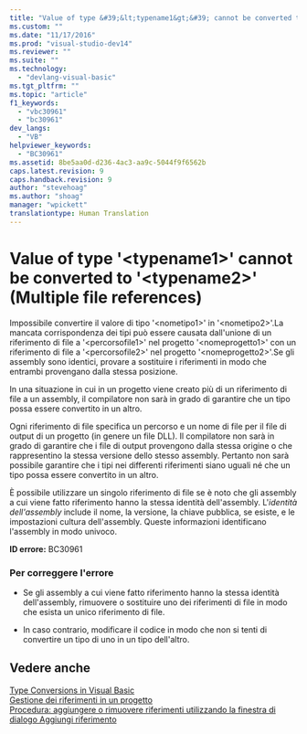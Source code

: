 ```yaml
---
title: "Value of type &#39;&lt;typename1&gt;&#39; cannot be converted to &#39;&lt;typename2&gt;&#39; (Multiple file references) | Microsoft Docs"
ms.custom: ""
ms.date: "11/17/2016"
ms.prod: "visual-studio-dev14"
ms.reviewer: ""
ms.suite: ""
ms.technology: 
  - "devlang-visual-basic"
ms.tgt_pltfrm: ""
ms.topic: "article"
f1_keywords: 
  - "vbc30961"
  - "bc30961"
dev_langs: 
  - "VB"
helpviewer_keywords: 
  - "BC30961"
ms.assetid: 8be5aa0d-d236-4ac3-aa9c-5044f9f6562b
caps.latest.revision: 9
caps.handback.revision: 9
author: "stevehoag"
ms.author: "shoag"
manager: "wpickett"
translationtype: Human Translation
---
```

# Value of type &#39;&lt;typename1&gt;&#39; cannot be converted to &#39;&lt;typename2&gt;&#39; (Multiple file references)
Impossibile convertire il valore di tipo '\<nometipo1\>' in '\<nometipo2\>'.La mancata corrispondenza dei tipi può essere causata dall'unione di un riferimento di file a '\<percorsofile1\>' nel progetto '\<nomeprogetto1\>' con un riferimento di file a '\<percorsofile2\>' nel progetto '\<nomeprogetto2\>'.Se gli assembly sono identici, provare a sostituire i riferimenti in modo che entrambi provengano dalla stessa posizione.  
  
 In una situazione in cui in un progetto viene creato più di un riferimento di file a un assembly, il compilatore non sarà in grado di garantire che un tipo possa essere convertito in un altro.  
  
 Ogni riferimento di file specifica un percorso e un nome di file per il file di output di un progetto \(in genere un file DLL\).  Il compilatore non sarà in grado di garantire che i file di output provengono dalla stessa origine o che rappresentino la stessa versione dello stesso assembly.  Pertanto non sarà possibile garantire che i tipi nei differenti riferimenti siano uguali né che un tipo possa essere convertito in un altro.  
  
 È possibile utilizzare un singolo riferimento di file se è noto che gli assembly a cui viene fatto riferimento hanno la stessa identità dell'assembly.  L'*identità dell'assembly* include il nome, la versione, la chiave pubblica, se esiste, e le impostazioni cultura dell'assembly.  Queste informazioni identificano l'assembly in modo univoco.  
  
 **ID errore:** BC30961  
  
### Per correggere l'errore  
  
-   Se gli assembly a cui viene fatto riferimento hanno la stessa identità dell'assembly, rimuovere o sostituire uno dei riferimenti di file in modo che esista un unico riferimento di file.  
  
-   In caso contrario, modificare il codice in modo che non si tenti di convertire un tipo di uno in un tipo dell'altro.  
  
## Vedere anche  
 [Type Conversions in Visual Basic](../../../visual-basic/programming-guide/language-features/data-types/type-conversions.md)   
 [Gestione dei riferimenti in un progetto](/visual-studio/ide/managing-references-in-a-project)   
 [Procedura: aggiungere o rimuovere riferimenti utilizzando la finestra di dialogo Aggiungi riferimento](http://msdn.microsoft.com/it-it/3bd75d61-f00c-47c0-86a2-dd1f20e231c9)